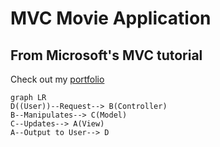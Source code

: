 # MVC Movie Application
## From Microsoft's MVC tutorial

Check out my [portfolio](https://www.ejdevspot.com/)


```mermaid
graph LR
D((User))--Request--> B(Controller)
B--Manipulates--> C(Model)
C--Updates--> A(View)
A--Output to User--> D
```
